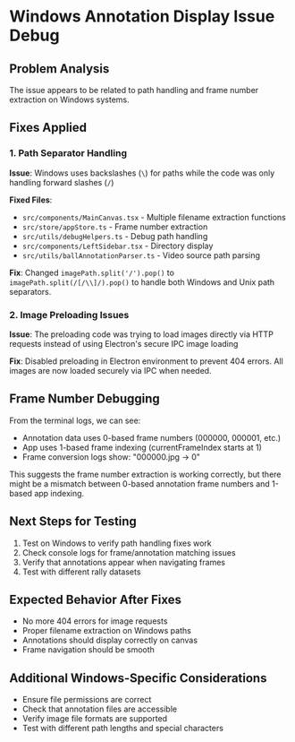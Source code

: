 # Windows Annotation Display Issue Debug

## Problem Analysis

The issue appears to be related to path handling and frame number extraction on Windows systems.

## Fixes Applied

### 1. Path Separator Handling
**Issue**: Windows uses backslashes (`\`) for paths while the code was only handling forward slashes (`/`)

**Fixed Files**:
- `src/components/MainCanvas.tsx` - Multiple filename extraction functions
- `src/store/appStore.ts` - Frame number extraction
- `src/utils/debugHelpers.ts` - Debug path handling
- `src/components/LeftSidebar.tsx` - Directory display
- `src/utils/ballAnnotationParser.ts` - Video source path parsing

**Fix**: Changed `imagePath.split('/').pop()` to `imagePath.split(/[/\\]/).pop()` to handle both Windows and Unix path separators.

### 2. Image Preloading Issues
**Issue**: The preloading code was trying to load images directly via HTTP requests instead of using Electron's secure IPC image loading

**Fix**: Disabled preloading in Electron environment to prevent 404 errors. All images are now loaded securely via IPC when needed.

## Frame Number Debugging

From the terminal logs, we can see:
- Annotation data uses 0-based frame numbers (000000, 000001, etc.)
- App uses 1-based frame indexing (currentFrameIndex starts at 1)
- Frame conversion logs show: "000000.jpg -> 0"

This suggests the frame number extraction is working correctly, but there might be a mismatch between 0-based annotation frame numbers and 1-based app indexing.

## Next Steps for Testing

1. Test on Windows to verify path handling fixes work
2. Check console logs for frame/annotation matching issues
3. Verify that annotations appear when navigating frames
4. Test with different rally datasets

## Expected Behavior After Fixes

- No more 404 errors for image requests
- Proper filename extraction on Windows paths
- Annotations should display correctly on canvas
- Frame navigation should be smooth

## Additional Windows-Specific Considerations

- Ensure file permissions are correct
- Check that annotation files are accessible
- Verify image file formats are supported
- Test with different path lengths and special characters
